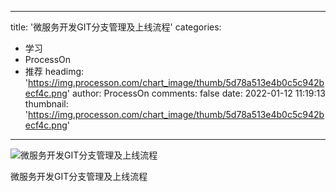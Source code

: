 
---
title: '微服务开发GIT分支管理及上线流程'
categories: 
 - 学习
 - ProcessOn
 - 推荐
headimg: 'https://img.processon.com/chart_image/thumb/5d78a513e4b0c5c942becf4c.png'
author: ProcessOn
comments: false
date: 2022-01-12 11:19:13
thumbnail: 'https://img.processon.com/chart_image/thumb/5d78a513e4b0c5c942becf4c.png'
---

<div>   
<img class="thumb" alt="微服务开发GIT分支管理及上线流程" src="https://img.processon.com/chart_image/thumb/5d78a513e4b0c5c942becf4c.png" referrerpolicy="no-referrer">
<p>微服务开发GIT分支管理及上线流程</p>  
</div>
            